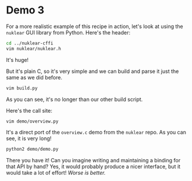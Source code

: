 # Demo 3

For a more realistic example of this recipe in action, let's look at using the
`nuklear` GUI library from Python. Here's the header:

```bash
cd ../nuklear-cffi
vim nuklear/nuklear.h
```

It's huge!

But it's plain C, so it's very simple and we can build and parse it just the
same as we did before.

```bash
vim build.py
```

As you can see, it's no longer than our other build script.

Here's the call site:

```bash
vim demo/overview.py
```

It's a direct port of the `overview.c` demo from the `nuklear` repo. As you
can see, it is very long!

```bash
python2 demo/demo.py
```

There you have it! Can you imagine writing and maintaining a binding for that
API by hand? Yes, it would probably produce a nicer interface, but it would
take a lot of effort! *Worse is better.*
